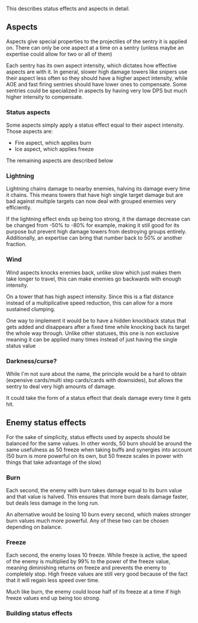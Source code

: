 This describes status effects and aspects in detail.

## Aspects

Aspects give special properties to the projectiles of the sentry it is applied on. There can only be one aspect at a time on a sentry (unless maybe an expertise could allow for two or all of them)

Each sentry has its own aspect intensity, which dictates how effective aspects are with it. In general, slower high damage towers like snipers use their aspect less often so they should have a higher aspect intensity, while AOE and fast firing sentries should have lower ones to compensate. Some sentries could be specialized in aspects by having very low DPS but much higher intensity to compensate.

### Status aspects

Some aspects simply apply a status effect equal to their aspect intensity. Those aspects are:

- Fire aspect, which applies burn
- Ice aspect, which applies freeze

The remaining aspects are described below
### Lightning

Lightning chains damage to nearby enemies, halving its damage every time it chains. This means towers that have high single target damage but are bad against multiple targets can now deal with grouped enemies very efficiently.

If the lightning effect ends up being too strong, it the damage decrease can be changed from -50% to -80% for example, making it still good for its purpose but prevent high damage towers from destroying groups entirely. Additionally, an expertise can bring that number back to 50% or another fraction.

### Wind

Wind aspects knocks enemies back, unlike slow which just makes them take longer to travel, this can make enemies go backwards with enough intensity.

On a tower that has high aspect intensity. Since this is a flat distance instead of a multiplicative speed reduction, this can allow for a more sustained clumping.

One way to implement it would be to have a hidden knockback status that gets added and disappears after a fixed time while knocking back its target the whole way through. Unlike other statuses, this one is non exclusive meaning it can be applied many times instead of just having the single status value 

### Darkness/curse?

While I'm not sure about the name, the principle would be a hard to obtain (expensive cards/multi step cards/cards with downsides), but allows the sentry to deal very high amounts of damage.

It could take the form of a status effect that deals damage every time it gets hit. 

## Enemy status effects

For the sake of simplicity, status effects used by aspects should be balanced for the same values. In other words, 50 burn should be around the same usefulness as 50 freeze when taking buffs and synergies into account (50 burn is more powerful on its own, but 50 freeze scales in power with things that take advantage of the slow)

### Burn

Each second, the enemy with burn takes damage equal to its burn value and that value is halved. This ensures that more burn deals damage faster, but deals less damage in the long run.

An alternative would be losing 10 burn every second, which makes stronger burn values much more powerful. Any of these two can be chosen depending on balance.

### Freeze

Each second, the enemy loses 10 freeze. While freeze is active, the speed of the enemy is multiplied by 99% to the power of the freeze value, meaning diminishing returns on freeze and prevents the enemy to completely stop. High freeze values are still very good because of the fact that it will regain less speed over time.

Much like burn, the enemy could loose half of its freeze at a time if high freeze values end up being too strong.

### Building status effects

